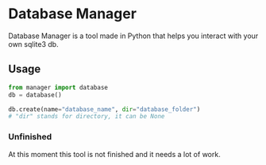 # Database Manager
Database Manager is a tool made in Python that helps you interact with your own sqlite3 db.

## Usage

```python
from manager import database
db = database()

db.create(name="database_name", dir="database_folder") 
# "dir" stands for directory, it can be None
```

### Unfinished
At this moment this tool is not finished and it needs a lot of work.

